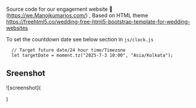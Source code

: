 Source code for our engagement website 👫 (https://we.Manojkumarjos.com/) , Based on HTML theme https://freehtml5.co/wedding-free-html5-bootstrap-template-for-wedding-websites

To set the countdown date see below section in `js/clock.js`

````
  // Target future date/24 hour time/Timezone
  let targetDate = moment.tz("2025-7-3 10:00", "Asia/Kolkata");
````

## Sreenshot
![screenshot](

)
